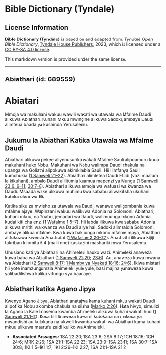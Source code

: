 # Bible Dictionary (Tyndale)

## License Information

**Bible Dictionary (Tyndale)** is based on and adapted from: _Tyndale Open Bible Dictionary_, [Tyndale House Publishers](https://tyndaleopenresources.com/), 2023, which is licensed under a [CC BY-SA 4.0 license](https://creativecommons.org/licenses/by-sa/4.0/legalcode.en).

This markdown version is provided under the same license.



--------------------------------

## Abiathari (id: 689559)

Abiatari
========

Mmoja wa makuhani wakuu wawili wakati wa utawala wa Mfalme Daudi alikuwa Abiathari. Kuhani Mkuu mwingine alikuwa Sadoki, ambaye Daudi alimteua baada ya kushinda Yerusalemu.

Jukumu la Abiathari Katika Utawala wa Mfalme Daudi
--------------------------------------------------

Abiathari alikuwa pekee aliyenusurika wakati Mfalme Sauli alipoamuru kuua makuhani huko Nobu. Makuhani wa Nobu walimpa Daudi chakula na upanga wa Goliathi alipokuwa akimkimbia Sauli. Hii ilimfanya Sauli kumchukia ([1 Samweli 21–22](https://ref.ly/1Sam21:1-1Sam22:23)). Abiathari alimletea Daudi Efodi (vazi maalum la kikuhani), ambalo Daudi alilitumia kuamua mapenzi ya Mungu ([1 Samweli 23:6, 9–11](https://ref.ly/1Sam23:6,1Sam23:9-1Sam23:11); [30:7–8](https://ref.ly/1Sam30:7-1Sam30:8)). Abiathari alikuwa mmoja wa wafuasi wa kwanza wa Daudi. Msaada wake ulikuwa muhimu kwa sababu aliwakilisha ukuhani kutoka ukoo wa Eli.

Katika siku za mwisho za utawala wa Daudi, wanawe waligombania kuwa mfalme ajaye. Wapinzani wakuu walikuwa Adonia na Solomoni. Abiathari, kuhani mkuu, na Yoabu, jemadari wa Daudi, walimuunga mkono Adonia kudai kiti cha enzi ([1 Wafalme 1:5–7](https://ref.ly/1Kgs1:5-1Kgs1:7)). Hii labda ilikuwa kwa sababu Adonia alikuwa mrithi wa kwanza wa Daudi aliye hai. Sadoki alimsaidia Solomoni, ambaye alikua mfalme. Kwa kuwa hakuunga mkono mfalme mpya, Abiathari alifukuzwa kwenda Anathothi ([1 Wafalme 2:26–27](https://ref.ly/1Kgs2:26-1Kgs2:27)). Anathothi ilikuwa kijiji takriban kilomita 6\.4 (maili nne) kaskazini mashariki mwa Yerusalemu.

Uhusiano kati ya Abiathari na Ahimeleki hauko wazi. Ahimeleki anaweza kuwa baba wa Abiathari ([1 Samweli 22:20](https://ref.ly/1Sam22:20); [23:6](https://ref.ly/1Sam23:6)). Au, anaweza kuwa mwana wa Abiathari ([2 Samweli 8:17](https://ref.ly/2Sam8:17); [1 Mambo ya Nyakati 18:16](https://ref.ly/1Chr18:16); [24:6](https://ref.ly/1Chr24:6)). Ikiwa mistari hii yote inamzungumzia Ahimeleki yule yule, basi majina yanaweza kuwa yalibadilishwa katika vifungu vya baadaye.

Abiathari katika Agano Jipya
----------------------------

Kwenye Agano Jipya, Abiathari anatajwa kama kuhani mkuu wakati Daudi alipofika Nobu akiomba chakula na silaha ([Marko 2:26](https://ref.ly/Mark2:26)). Hata hivyo, simulizi la Agano la Kale linasema kwamba Ahimeleki alikuwa kuhani wakati huo ([1 Samweli 21:1–2](https://ref.ly/1Sam21:1-1Sam21:2)). Kosa hili linaweza kuwa ni kutokana na makosa ya mwandishi au kutokana na ukweli kwamba wakati wa Abiathari kama kuhani mkuu ulikuwa maarufu zaidi kuliko wa Ahimeleki.

* **Associated Passages:** 1SA 22:20; 1SA 23:6; 2SA 8:17; 1CH 18:16; 1CH 24:6; MRK 2:26; 1SA 21:1–1SA 22:23; 1SA 23:9–1SA 23:11; 1SA 30:7–1SA 30:8; 1KI 1:5–1KI 1:7; 1KI 2:26–1KI 2:27; 1SA 21:1–1SA 21:2

